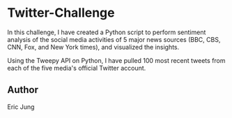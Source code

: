 # Twitter-Challenge

In this challenge, I have created a Python script to perform sentiment analysis of the social media activities of 5 major news sources (BBC, CBS, CNN, Fox, and New York times), and visualized the insights.

Using the Tweepy API on Python, I have pulled 100 most recent tweets from each of the five media's official Twitter account. 

## Author

Eric Jung
